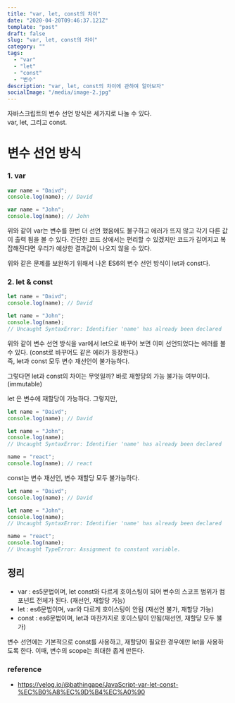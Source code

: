 ```yaml
---
title: "var, let, const의 차이"
date: "2020-04-20T09:46:37.121Z"
template: "post"
draft: false
slug: "var, let, const의 차이"
category: ""
tags:
  - "var"
  - "let"
  - "const"
  - "변수"
description: "var, let, const의 차이에 관하여 알아보자"
socialImage: "/media/image-2.jpg"
---
```


자바스크립트의 변수 선언 방식은 세가지로 나눌 수 있다.<br>
var, let, 그리고 const.

<h1>변수 선언 방식</h1>

<h3>1. var</h3>

```js
var name = "Daivd";
console.log(name); // David

var name = "John";
console.log(name); // John
```

위와 같이 var는 변수를 한번 더 선언 했음에도 불구하고 에러가 뜨지 않고 각기 다른 값이 출력 됨을 볼 수 있다.
간단한 코드 상에서는 편리할 수 있겠지만 코드가 길어지고 복잡해진다면 우리가 예상한 결과값이 나오지 않을 수 있다.

위와 같은 문제를 보완하기 위해서 나온 ES6의 변수 선언 방식이 let과 const다.

<h3>2. let & const</h3>

```js
let name = "Daivd";
console.log(name); // David

let name = "John";
console.log(name);
// Uncaught SyntaxError: Identifier 'name' has already been declared
```

위와 같이 변수 선언 방식을 var에서 let으로 바꾸어 보면 이미 선언되었다는 에러를 볼 수 있다.
(const로 바꾸어도 같은 에러가 등장한다.)<br>
즉, let과 const 모두 변수 재선언이 불가능하다.

그렇다면 let과 const의 차이는 무엇일까?
바로 재할당의 가능 불가능 여부이다.(immutable)

let 은 변수에 재할당이 가능하다. 그렇지만,

```js
let name = "Daivd";
console.log(name); // David

let name = "John";
console.log(name);
// Uncaught SyntaxError: Identifier 'name' has already been declared

name = "react";
console.log(name); // react
```

const는 변수 재선언, 변수 재할당 모두 불가능하다.

```js
let name = "Daivd";
console.log(name); // David

let name = "John";
console.log(name);
// Uncaught SyntaxError: Identifier 'name' has already been declared

name = "react";
console.log(name);
// Uncaught TypeError: Assignment to constant variable.
```

<h2>정리</h2>

- var : es5문법이며, let const와 다르게 호이스팅이 되어 변수의 스코프 범위가 컴포넌트 전체가 된다. (재선언, 재할당 가능)
- let : es6문법이며, var와 다르게 호이스팅이 안됨 (재선언 불가, 재할당 가능)
- const : es6문법이며, let과 마찬가지로 호이스팅이 안됨(재선언, 재할당 모두 불가)

변수 선언에는 기본적으로 const를 사용하고, 재할당이 필요한 경우에만 let을 사용하도록 한다. 이때, 변수의 scope는 최대한 좁게 만든다.

### reference

- https://velog.io/@bathingape/JavaScript-var-let-const-%EC%B0%A8%EC%9D%B4%EC%A0%90
